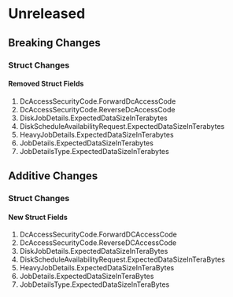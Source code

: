 # Unreleased

## Breaking Changes

### Struct Changes

#### Removed Struct Fields

1. DcAccessSecurityCode.ForwardDcAccessCode
1. DcAccessSecurityCode.ReverseDcAccessCode
1. DiskJobDetails.ExpectedDataSizeInTerabytes
1. DiskScheduleAvailabilityRequest.ExpectedDataSizeInTerabytes
1. HeavyJobDetails.ExpectedDataSizeInTerabytes
1. JobDetails.ExpectedDataSizeInTerabytes
1. JobDetailsType.ExpectedDataSizeInTerabytes

## Additive Changes

### Struct Changes

#### New Struct Fields

1. DcAccessSecurityCode.ForwardDCAccessCode
1. DcAccessSecurityCode.ReverseDCAccessCode
1. DiskJobDetails.ExpectedDataSizeInTeraBytes
1. DiskScheduleAvailabilityRequest.ExpectedDataSizeInTeraBytes
1. HeavyJobDetails.ExpectedDataSizeInTeraBytes
1. JobDetails.ExpectedDataSizeInTeraBytes
1. JobDetailsType.ExpectedDataSizeInTeraBytes
